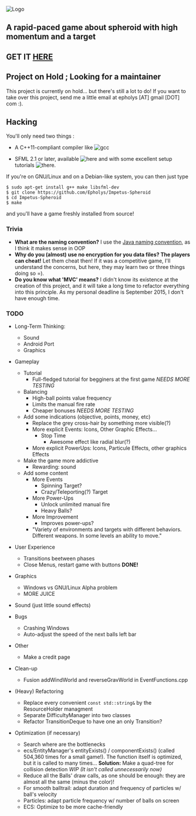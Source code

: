
![Logo](../master/media/images/logo.png)

## A rapid-paced game about spheroid with high momentum and a target

## GET IT [HERE](http://epholys.itch.io/impetus-spheroid)

## Project on Hold ; Looking for a maintainer

This project is currently on hold... but there's still a lot to do! If you want to take over this project, send me a little email at epholys [AT] gmail [DOT] com :).

## Hacking

You'll only need two things :

* A C++11-compliant compiler like ![gcc](https://gcc.gnu.org/)

* SFML 2.1 or later, available ![here](http://www.sfml-dev.org/download/sfml/2.1/) and with some excellent setup tutorials ![there](http://www.sfml-dev.org/tutorials/2.1/).

If you're on GNU/Linux and on a Debian-like system, you can then just type 

```
$ sudo apt-get install g++ make libsfml-dev
$ git clone https://github.com/Epholys/Impetus-Spheroid
$ cd Impetus-Spheroid
$ make
```

and you'll have a game freshly installed from source!


### Trivia
* __What are the naming convention?__ I use the [Java naming convention](https://en.wikipedia.org/wiki/Naming_convention_%28programming%29#Java), as I think it makes sense in OOP
* __Why do you (almost) use no encryption for you data files? The players can cheat!__ Let them cheat then! If it was a competitive game, I'll understand the concerns, but here, they may learn two or three things doing so =).
* __Do you know what 'MVC' means?__ I didn't know its existence at the creation of this project, and it will take a long time to refactor everything into this principle. As my personal deadline is September 2015, I don't have enough time.


### TODO

* Long-Term Thinking:
  * Sound
  * Android Port
  * Graphics

* Gameplay
  * Tutorial
  	* Full-fledged tutorial for begginers at the first game _NEEDS MORE TESTING_
  * Balancing
  	* High-ball points value frequency
  	* Limits the manual fire rate
  	* Cheaper bonuses _NEEDS MORE TESTING_
  * Add some indications (objective, points, money, etc)
  	* Replace the grey cross-hair by something more visible(?)
	* More explicit Events: Icons, Other Graphic Effects...
	  * Stop Time
		* Awesome effect like radial blur(?)
	* More explicit PowerUps: Icons, Particule Effects, other graphics Effects
  * Make the game more addictive
	* Rewarding: sound
  * Add some content
  	* More Events
	  * Spinning Target?
	  * Crazy/Teleporting(?) Target
	* More Power-Ups
	  * Unlock unlimited manual fire
	  * Heavy Balls?
	* More Improvement
	  * Improves power-ups?
	* "Variety of environments and targets with different behaviors. Different weapons. In some levels an ability to move."

* User Experience
  * Transitions beetween phases
  * Close Menus, restart game with buttons **DONE!**

* Graphics
  * Windows vs GNU/Linux Alpha problem
  * MORE JUICE
  
* Sound (just little sound effects)

* Bugs
  * Crashing Windows
  * Auto-adjust the speed of the next balls left bar

* Other
  * Make a credit page

* Clean-up
  * Fusion addWindWorld and reverseGravWorld in EventFunctions.cpp

* (Heavy) Refactoring
  * Replace every convenient ```const std::string&``` by the ResourceHolder managment
  * Separate DifficultyManager into two classes
  * Refactor TransitionDeque to have one an only Transition?
	
* Optimization (if necessary)
  * Search where are the bottlenecks
  * ecs/EntityManager's entityExists() / componentExists() (called 504,360 times for a small game!).
The function itself is optimized, but it is called to many times...
**Solution:** Make a quad-tree for collision detection _WIP (It isn't called unnecessarily now)_
  * Reduce all the Balls' draw calls, as one should be enough: they are almost all the same (minus the color)!
  * For smooth balltrail: adapt duration and frequency of particles w/ ball's velocity
  * Particles: adapt particle frequency w/ number of balls on screen
  * ECS: Optimize to be more cache-friendly

